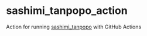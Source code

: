 # sashimi_tanpopo_action
Action for running [sashimi_tanpopo](https://github.com/sue445/sashimi_tanpopo) with GitHub Actions
